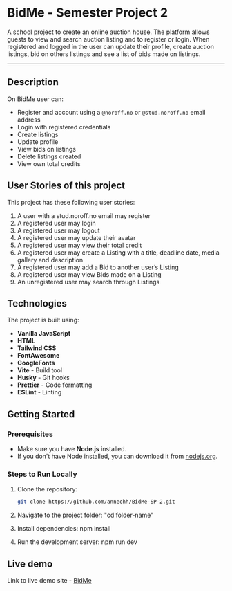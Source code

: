 # BidMe - Semester Project 2

A school project to create an online auction house. The platform allows guests to view and search auction listing and to register or login.
When registered and logged in the user can update their profile, create auction listings, bid on others listings and see a list of bids made on listings.

---

## Description

On BidMe user can:

- Register and account using a `@noroff.no` or `@stud.noroff.no` email address
- Login with registered credentials
- Create listings
- Update profile
- View bids on listings
- Delete listings created
- View own total credits

## User Stories of this project

This project has these following user stories:

1. A user with a stud.noroff.no email may register
2. A registered user may login
3. A registered user may logout
4. A registered user may update their avatar
5. A registered user may view their total credit
6. A registered user may create a Listing with a title, deadline date, media gallery and description
7. A registered user may add a Bid to another user’s Listing
8. A registered user may view Bids made on a Listing
9. An unregistered user may search through Listings

## Technologies

The project is built using:

- **Vanilla JavaScript**
- **HTML**
- **Tailwind CSS**
- **FontAwesome**
- **GoogleFonts**
- **Vite** - Build tool
- **Husky** - Git hooks
- **Prettier** - Code formatting
- **ESLint** - Linting

## Getting Started

### Prerequisites

- Make sure you have **Node.js** installed.
- If you don't have Node installed, you can download it from [nodejs.org](https://nodejs.org/).

### Steps to Run Locally

1. Clone the repository:

   ```bash
   git clone https://github.com/annechh/BidMe-SP-2.git

   ```

2. Navigate to the project folder:
   "cd folder-name"

3. Install dependencies:
   npm install

4. Run the development server:
   npm run dev

## Live demo

Link to live demo site - [BidMe](https://bidme-sp2.netlify.app/)
